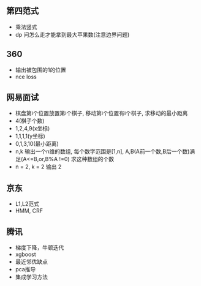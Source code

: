 ## 第四范式
* 乘法竖式
* dp 问怎么走才能拿到最大苹果数(注意边界问题)
## 360
* 输出被包围的1的位置
* nce loss
## 网易面试
* 棋盘第i个位置放置第i个棋子, 移动第i个位置有i个棋子, 求移动的最小距离
* 4(棋子个数)
* 1,2,4,9(x坐标)
* 1,1,1,1(y坐标)
* 0,1,3,10(最小距离)
* n,k 输出一个n维的数组, 每个数字范围是[1,n], A,B(A前一个数,B后一个数)满足(A<=B,or,B%A !=0) 求这种数组的个数
* n = 2, k = 2 输出 2
## 京东
* L1,L2范式
* HMM, CRF

## 腾讯
* 梯度下降，牛顿迭代
* xgboost
* 最近邻优缺点
* pca推导
* 集成学习方法
